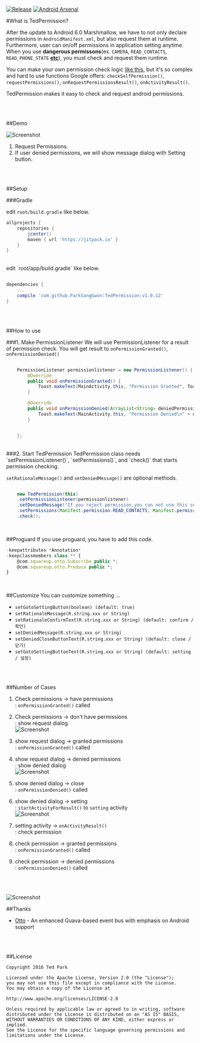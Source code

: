 [![Release](https://jitpack.io/v/ParkSangGwon/TedPermission.svg)](https://jitpack.io/#ParkSangGwon/TedPermission)
[![Android Arsenal](https://img.shields.io/badge/Android%20Arsenal-TedPermission-green.svg?style=true)](https://android-arsenal.com/details/1/3238)

#What is TedPermission?

After the update to Android 6.0 Marshmallow, we have to not only declare permissions in `AndroidManifest.xml`, but also request them at runtime. Furthermore, user can on/off permissions in application setting anytime. When you use **dangerous permissons**(ex. `CAMERA`, `READ_CONTACTS`, `READ_PHONE_STATE` **[etc](http://developer.android.com/intl/ko/guide/topics/security/permissions.html#normal-dangerous)**), you must check and request them runtime.<br/>

You can make your own permission check logic [like this](http://developer.android.com/intl/ko/training/permissions/requesting.html), but  it's so complex and hard to use functions Google offers: `checkSelfPermission()`, `requestPermissions()`, `onRequestPermissionsResult()`, `onActivityResult()`.

TedPermission makes it easy to check and request android permissions.


<br/><br/>



##Demo


![Screenshot](https://github.com/ParkSangGwon/TedPermission/blob/master/Screenshot.png?raw=true)    
           
           
1. Request Permissions.
2. If user denied permissions, we will show message dialog with Setting button.



<br/><br/>


##Setup


###Gradle

edit `root/build.gradle` like below.

```gradle
allprojects {
    repositories {
        jcenter()
        maven { url 'https://jitpack.io' }
    }
}
```

<br/>
edit `root/app/build.gradle` like below.

```gradle

dependencies {
    ...
    compile 'com.github.ParkSangGwon:TedPermission:v1.0.12'
}

```



<br/><br/>



##How to use


###1. Make PermissionListener
We will use PermissionListener for a result of permission check.
You will get result to `onPermissionGranted()`, `onPermissionDenied()`

```java

    PermissionListener permissionlistener = new PermissionListener() {
        @Override
        public void onPermissionGranted() {
            Toast.makeText(MainActivity.this, "Permission Granted", Toast.LENGTH_SHORT).show();
        }

        @Override
        public void onPermissionDenied(ArrayList<String> deniedPermissions) {
            Toast.makeText(MainActivity.this, "Permission Denied\n" + deniedPermissions.toString(), Toast.LENGTH_SHORT).show();
        }


    };


```

<br/>
###2. Start TedPermission
TedPermission class needs `setPermissionListener()`, `setPermissions()`, and `check()` that starts permission checking.

`setRationaleMessage()` and `setDeniedMessage()` are optional methods.

```java

    new TedPermission(this)
    .setPermissionListener(permissionlistener)
    .setDeniedMessage("If you reject permission,you can not use this service\n\nPlease turn on permissions at [Setting] > [Permission]")
    .setPermissions(Manifest.permission.READ_CONTACTS, Manifest.permission.ACCESS_FINE_LOCATION)
    .check();

```




<br/>

##Proguard
If you use proguard, you have to add this code.
```javascript
-keepattributes *Annotation*
-keepclassmembers class ** {
    @com.squareup.otto.Subscribe public *;
    @com.squareup.otto.Produce public *;
}
````


<br/>

##Customize
You can customize something ...<br />


* `setGotoSettingButton(boolean) (default: true)`
* `setRationaleMessage(R.string.xxx or String)`
* `setRationaleConfirmText(R.string.xxx or String) (default: confirm / 확인)`
* `setDeniedMessage(R.string.xxx or String)`
* `setDeniedCloseButtonText(R.string.xxx or String) (default: close / 닫기)`
* `setGotoSettingButtonText(R.string.xxx or String) (default: setting / 설정)`



<br/><br/>



##Number of Cases
1. Check permissions -> have permissions<br/>
: `onPermissionGranted()` called<br/>

2. Check permissions -> don't have permissions<br/>
: show request dialog<br/>
![Screenshot](https://github.com/ParkSangGwon/TedPermission/blob/master/request_dialog.png?raw=true)<br/>


3. show request dialog -> granted permissions<br/>
: `onPermissionGranted()` called<br/>

4. show request dialog -> denied permissions<br/>
: show denied dialog<br/>
![Screenshot](https://github.com/ParkSangGwon/TedPermission/blob/master/denied_dialog.png?raw=true)<br/>

5. show denied dialog -> close<br/>
: `onPermissionDenied()` called<br/>

6. show denied dialog -> setting<br/>
: `startActivityForResult()` to `setting` activity<br/>
![Screenshot](https://github.com/ParkSangGwon/TedPermission/blob/master/setting_activity.png?raw=true)<br/>


7. setting activity -> `onActivityResult()`<br/>
: check permission<br/>

8. check permission -> granted permissions<br/>
: `onPermissionGranted()` called<br/>

9. check permission -> denied permissions<br/>
: `onPermissionDenied()` called<br/>
 
<br/><br/>


![Screenshot](https://github.com/ParkSangGwon/TedPermission/blob/master/Screenshot_cases.png?raw=true)    


##Thanks 
* [Otto](https://github.com/square/otto) - An enhanced Guava-based event bus with emphasis on Android support




<br/><br/>


##License 
 ```code
Copyright 2016 Ted Park

Licensed under the Apache License, Version 2.0 (the "License");
you may not use this file except in compliance with the License.
You may obtain a copy of the License at

http://www.apache.org/licenses/LICENSE-2.0

Unless required by applicable law or agreed to in writing, software
distributed under the License is distributed on an "AS IS" BASIS,
WITHOUT WARRANTIES OR CONDITIONS OF ANY KIND, either express or implied.
See the License for the specific language governing permissions and
limitations under the License.
```

